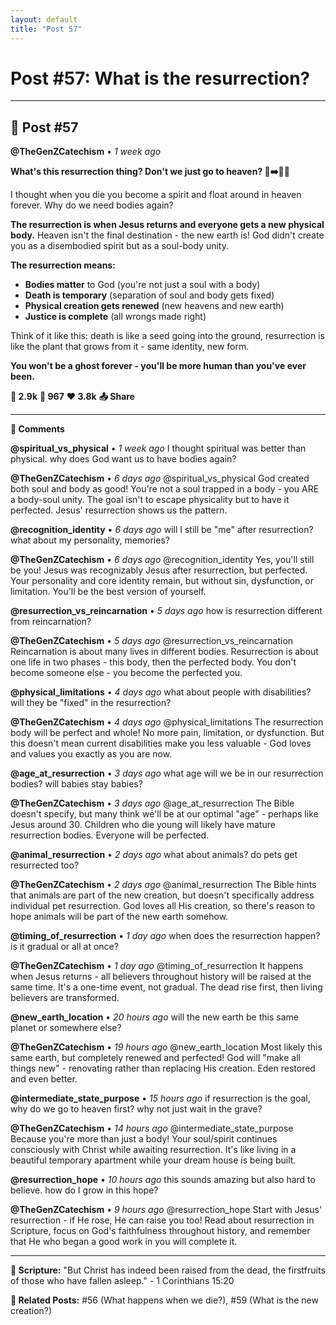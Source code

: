 ```yaml
---
layout: default
title: "Post 57"
---
```

# Post #57: What is the resurrection?

---

## 📱 Post #57

**@TheGenZCatechism** • *1 week ago*

**What's this resurrection thing? Don't we just go to heaven? 👻➡️🚶‍♀️**

I thought when you die you become a spirit and float around in heaven forever. Why do we need bodies again?

**The resurrection is when Jesus returns and everyone gets a new physical body.** Heaven isn't the final destination - the new earth is! God didn't create you as a disembodied spirit but as a soul-body unity.

**The resurrection means:**
- **Bodies matter** to God (you're not just a soul with a body)
- **Death is temporary** (separation of soul and body gets fixed)
- **Physical creation gets renewed** (new heavens and new earth)
- **Justice is complete** (all wrongs made right)

Think of it like this: death is like a seed going into the ground, resurrection is like the plant that grows from it - same identity, new form.

**You won't be a ghost forever - you'll be more human than you've ever been.**

**💭 2.9k** **🔄 967** **❤️ 3.8k** **📤 Share**

---

**💬 Comments**

**@spiritual_vs_physical** • *1 week ago*
I thought spiritual was better than physical. why does God want us to have bodies again?

**@TheGenZCatechism** • *6 days ago*
@spiritual_vs_physical God created both soul and body as good! You're not a soul trapped in a body - you ARE a body-soul unity. The goal isn't to escape physicality but to have it perfected. Jesus' resurrection shows us the pattern.

**@recognition_identity** • *6 days ago*
will I still be "me" after resurrection? what about my personality, memories?

**@TheGenZCatechism** • *6 days ago*
@recognition_identity Yes, you'll still be you! Jesus was recognizably Jesus after resurrection, but perfected. Your personality and core identity remain, but without sin, dysfunction, or limitation. You'll be the best version of yourself.

**@resurrection_vs_reincarnation** • *5 days ago*
how is resurrection different from reincarnation?

**@TheGenZCatechism** • *5 days ago*
@resurrection_vs_reincarnation Reincarnation is about many lives in different bodies. Resurrection is about one life in two phases - this body, then the perfected body. You don't become someone else - you become the perfected you.

**@physical_limitations** • *4 days ago*
what about people with disabilities? will they be "fixed" in the resurrection?

**@TheGenZCatechism** • *4 days ago*
@physical_limitations The resurrection body will be perfect and whole! No more pain, limitation, or dysfunction. But this doesn't mean current disabilities make you less valuable - God loves and values you exactly as you are now.

**@age_at_resurrection** • *3 days ago*
what age will we be in our resurrection bodies? will babies stay babies?

**@TheGenZCatechism** • *3 days ago*
@age_at_resurrection The Bible doesn't specify, but many think we'll be at our optimal "age" - perhaps like Jesus around 30. Children who die young will likely have mature resurrection bodies. Everyone will be perfected.

**@animal_resurrection** • *2 days ago*
what about animals? do pets get resurrected too?

**@TheGenZCatechism** • *2 days ago*
@animal_resurrection The Bible hints that animals are part of the new creation, but doesn't specifically address individual pet resurrection. God loves all His creation, so there's reason to hope animals will be part of the new earth somehow.

**@timing_of_resurrection** • *1 day ago*
when does the resurrection happen? is it gradual or all at once?

**@TheGenZCatechism** • *1 day ago*
@timing_of_resurrection It happens when Jesus returns - all believers throughout history will be raised at the same time. It's a one-time event, not gradual. The dead rise first, then living believers are transformed.

**@new_earth_location** • *20 hours ago*
will the new earth be this same planet or somewhere else?

**@TheGenZCatechism** • *19 hours ago*
@new_earth_location Most likely this same earth, but completely renewed and perfected! God will "make all things new" - renovating rather than replacing His creation. Eden restored and even better.

**@intermediate_state_purpose** • *15 hours ago*
if resurrection is the goal, why do we go to heaven first? why not just wait in the grave?

**@TheGenZCatechism** • *14 hours ago*
@intermediate_state_purpose Because you're more than just a body! Your soul/spirit continues consciously with Christ while awaiting resurrection. It's like living in a beautiful temporary apartment while your dream house is being built.

**@resurrection_hope** • *10 hours ago*
this sounds amazing but also hard to believe. how do I grow in this hope?

**@TheGenZCatechism** • *9 hours ago*
@resurrection_hope Start with Jesus' resurrection - if He rose, He can raise you too! Read about resurrection in Scripture, focus on God's faithfulness throughout history, and remember that He who began a good work in you will complete it.

---

**📖 Scripture:** "But Christ has indeed been raised from the dead, the firstfruits of those who have fallen asleep." - 1 Corinthians 15:20

**🔗 Related Posts:** #56 (What happens when we die?), #59 (What is the new creation?) 

